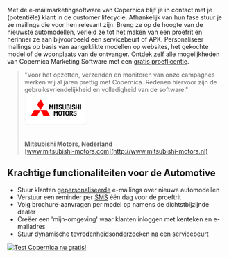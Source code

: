 Met de e-mailmarketingsoftware van Copernica blijf je in contact met je
(potentiële) klant in de customer lifecycle. Afhankelijk van hun fase
stuur je ze mailings die voor hen relevant zijn. Breng ze op de hoogte
van de nieuwste automodellen, verleid ze tot het maken van een proefrit
en herinner ze aan bijvoorbeeld een servicebeurt of APK. Personaliseer
mailings op basis van aangeklikte modellen op websites, het gekochte
model of de woonplaats van de ontvanger. Ontdek zelf alle mogelijkheden
van Copernica Marketing Software met een [gratis
proeflicentie](https://www.copernica.com/nl/copernica-proberen "Probeer Copernica gratis").

> "Voor het opzetten, verzenden en monitoren van onze campagnes werken
> wij al jaren prettig met Copernica. Redenen hiervoor zijn de
> gebruiksvriendelijkheid en volledigheid van de software."
> ![](../images/mitsubishimotors.png)
>
> \
> **Mitsubishi Motors, Nederland**\
> [www.mitsubishi-motors.com](http://www.mitsubishi-motors.nl)

Krachtige functionaliteiten voor de Automotive
----------------------------------------------

-   Stuur klanten
    [gepersonaliseerde](http://www.copernica.com/nl/functies/e-mailings/maak-zelf-slimme-e-mailings "gepersonaliseerde")
    e-mailings over nieuwe automodellen
-   Verstuur een reminder per
    [SMS](http://www.copernica.com/nl/functies/mobile/sms-bericht-verzenden "SMS")
    één dag voor de proeftrit
-   Volg brochure-aanvragen per model op namens de dichtstbijzijnde
    dealer
-   Creëer een 'mijn-omgeving' waar klanten inloggen met kenteken en
    e-mailadres
-   Stuur dynamische
    [tevredenheidsonderzoeken](http://www.copernica.com/nl/functies/webpaginas/enquetes "tevredenheidsonderzoeken")
    na een servicebeurt

[![Test Copernica nu
gratis!](../images/nl-cta-try-copernica-small.png)](http://www.copernica.com/nl/copernica-proberen "Test Copernica nu gratis!")
